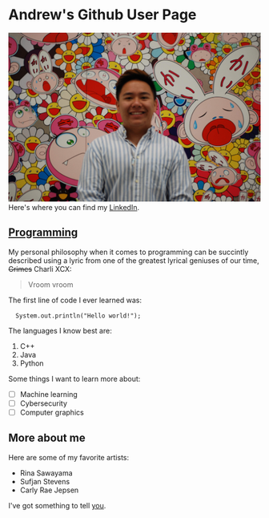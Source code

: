 # Andrew's Github User Page
![](DSC_5912.jpg)
Here's where you can find my [LinkedIn](https://www.linkedin.com/in/ngoandrew00/).

## [Programming](https://github.com/ngoandrew)
My personal philosophy when it comes to programming can be succintly described using a lyric from one of the greatest lyrical geniuses of our time, ~~Grimes~~ Charli XCX:
> Vroom vroom

The first line of code I ever learned was:
```
  System.out.println("Hello world!");
```
The languages I know best are:
1. C++
2. Java
3. Python

Some things I want to learn more about:
- [ ] Machine learning
- [ ] Cybersecurity
- [ ] Computer graphics

## More about me
Here are some of my favorite artists:
- Rina Sawayama
- Sufjan Stevens
- Carly Rae Jepsen

I've got something to tell [you](message.txt).








